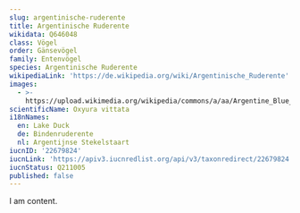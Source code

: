 ```yaml
---
slug: argentinische-ruderente
title: Argentinische Ruderente
wikidata: Q646048
class: Vögel
order: Gänsevögel
family: Entenvögel
species: Argentinische Ruderente
wikipediaLink: 'https://de.wikipedia.org/wiki/Argentinische_Ruderente'
images:
  - >-
    https://upload.wikimedia.org/wikipedia/commons/a/aa/Argentine_Blue_bill_(Oxyura_vittata)_RWD.jpg
scientificName: Oxyura vittata
i18nNames:
  en: Lake Duck
  de: Bindenruderente
  nl: Argentijnse Stekelstaart
iucnID: '22679824'
iucnLink: 'https://apiv3.iucnredlist.org/api/v3/taxonredirect/22679824'
iucnStatus: Q211005
published: false
---
```


I am content.
